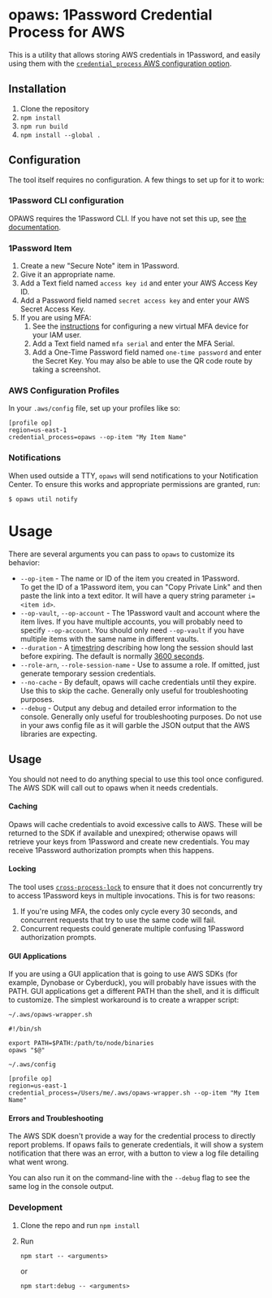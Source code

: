 # opaws: 1Password Credential Process for AWS

This is a utility that allows storing AWS credentials in 1Password, and easily using them with the [`credential_process` AWS configuration option](https://docs.aws.amazon.com/cli/latest/userguide/cli-configure-sourcing-external.html).

## Installation

1. Clone the repository
2. `npm install`
3. `npm run build`
4. `npm install --global .`

## Configuration

The tool itself requires no configuration. A few things to set up for it to work:

### 1Password CLI configuration

OPAWS requires the 1Password CLI. If you have not set this up, see [the documentation](https://developer.1password.com/docs/cli/get-started/).

### 1Password Item

1. Create a new "Secure Note" item in 1Password.
2. Give it an appropriate name.
3. Add a Text field named `access key id` and enter your AWS Access Key ID.
4. Add a Password field named `secret access key` and enter your AWS Secret Access Key.
5. If you are using MFA:
   1. See the [instructions](https://docs.aws.amazon.com/IAM/latest/UserGuide/id_credentials_mfa_enable_virtual.html#enable-virt-mfa-for-iam-user) for configuring a new virtual MFA device for your IAM user.
   2. Add a Text field named `mfa serial` and enter the MFA Serial.
   3. Add a One-Time Password field named `one-time password` and enter the Secret Key. You may also be able to use the QR code route by taking a screenshot.

### AWS Configuration Profiles

In your `.aws/config` file, set up your profiles like so:

```
[profile op]
region=us-east-1
credential_process=opaws --op-item "My Item Name"
```

### Notifications

When used outside a TTY, `opaws` will send notifications to your Notification Center. To ensure this works and appropriate permissions are granted, run:

```
$ opaws util notify
```

# Usage

There are several arguments you can pass to `opaws` to customize its behavior:

- `--op-item` - The name or ID of the item you created in 1Password.  
  To get the ID of a 1Password item, you can "Copy Private Link" and then paste the link into a text editor. It will have a query string parameter `i=<item id>`.
- `--op-vault`, `--op-account` - The 1Password vault and account where the item lives. If you have multiple accounts, you will probably need to specify `--op-account`. You should only need `--op-vault` if you have multiple items with the same name in different vaults.
- `--duration` - A [timestring](https://www.npmjs.com/package/timestring) describing how long the session should last before expiring. The default is normally [3600 seconds](https://docs.aws.amazon.com/STS/latest/APIReference/API_AssumeRole.html#API_AssumeRole_RequestParameters).
- `--role-arn`, `--role-session-name` - Use to assume a role. If omitted, just generate temporary session credentials.
- `--no-cache` - By default, opaws will cache credentials until they expire. Use this to skip the cache. Generally only useful for troubleshooting purposes.
- `--debug` - Output any debug and detailed error information to the console. Generally only useful for troubleshooting purposes. Do not use in your aws config file as it will garble the JSON output that the AWS libraries are expecting.

## Usage

You should not need to do anything special to use this tool once configured. The AWS SDK will call out to opaws when it needs credentials.

#### Caching

Opaws will cache credentials to avoid excessive calls to AWS. These will be returned to the SDK if available and unexpired; otherwise opaws will retrieve your keys from 1Password and create new credentials. You may receive 1Password authorization prompts when this happens.

#### Locking

The tool uses [`cross-process-lock`](https://www.npmjs.com/package/cross-process-lock) to ensure that it does not concurrently try to access 1Password keys in multiple invocations. This is for two reasons:

1. If you're using MFA, the codes only cycle every 30 seconds, and concurrent requests that try to use the same code will fail.
2. Concurrent requests could generate multiple confusing 1Password authorization prompts.

#### GUI Applications

If you are using a GUI application that is going to use AWS SDKs (for example, Dynobase or Cyberduck), you will probably have issues with the PATH. GUI applications get a different PATH than the shell, and it is difficult to customize. The simplest workaround is to create a wrapper script:

`~/.aws/opaws-wrapper.sh`

```
#!/bin/sh

export PATH=$PATH:/path/to/node/binaries
opaws "$@"
```

`~/.aws/config`

```
[profile op]
region=us-east-1
credential_process=/Users/me/.aws/opaws-wrapper.sh --op-item "My Item Name"
```

#### Errors and Troubleshooting

The AWS SDK doesn't provide a way for the credential process to directly report problems. If opaws fails to generate credentials, it will show a system notification that there was an error, with a button to view a log file detailing what went wrong.

You can also run it on the command-line with the `--debug` flag to see the same log in the console output.

### Development

1.  Clone the repo and run `npm install`
2.  Run

        npm start -- <arguments>

    or

        npm start:debug -- <arguments>
